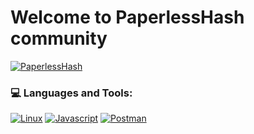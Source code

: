 # Welcome to PaperlessHash community

[![PaperlessHash](https://github.com/PaperlessHash/PaperlessHash/actions/workflows/PaperlessHash.yml/badge.svg)](https://github.com/PaperlessHash/PaperlessHash/actions/workflows/PaperlessHash.yml)

### 💻 Languages and Tools:

[![Linux](https://camo.githubusercontent.com/3672181b0b8773189febe7ac04efd955cc8323609b91b5248364fecadee7c9c8/68747470733a2f2f696d672e736869656c64732e696f2f62616467652f2d4c696e75782d2532334643433632343f7374796c653d666c6174266c6f676f3d6c696e7578266c6f676f436f6c6f723d626c61636b)](https://github.com/PaperlessHash) [![Javascript](https://camo.githubusercontent.com/10082ec73bed015d80b262ccf87a7dcd7ac7c18d4ffa6c1333bb515a7d7e35fe/68747470733a2f2f696d672e736869656c64732e696f2f62616467652f2d4a6176615363726970742d2532334637444631453f7374796c653d666c6174266c6f676f3d6a617661736372697074266c6f676f436f6c6f723d626c61636b)](https://github.com/PaperlessHash) [![Postman](https://camo.githubusercontent.com/1290f4c6bc6edacc0b1a7187ce888597935ab5c0b66dd47c434c5cc397629737/68747470733a2f2f696d672e736869656c64732e696f2f62616467652f2d506f73746d616e2d2532334646364333373f7374796c653d666c6174266c6f676f3d706f73746d616e266c6f676f436f6c6f723d7768697465)](https://github.com/PaperlessHash)
